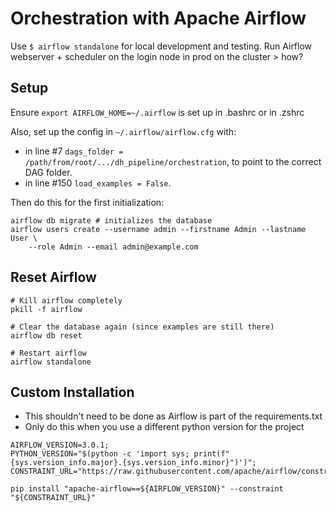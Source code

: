 # Orchestration with Apache Airflow

Use `$ airflow standalone` for local development and testing.
Run Airflow webserver + scheduler on the login node in prod on the cluster > how?

## Setup

Ensure `export AIRFLOW_HOME=~/.airflow` is set up in .bashrc or in .zshrc

Also, set up the config in `~/.airflow/airflow.cfg` with:

- in line #7 `dags_folder = /path/from/root/.../dh_pipeline/orchestration`, to point to the correct DAG folder.
- in line #150 `load_examples = False`.

Then do this for the first initialization:
```
airflow db migrate # initializes the database
airflow users create --username admin --firstname Admin --lastname User \
    --role Admin --email admin@example.com
```

## Reset Airflow

```
# Kill airflow completely
pkill -f airflow

# Clear the database again (since examples are still there)
airflow db reset

# Restart airflow
airflow standalone
```

## Custom Installation

* This shouldn't need to be done as Airflow is part of the requirements.txt
* Only do this when you use a different python version for the project

```
AIRFLOW_VERSION=3.0.1;
PYTHON_VERSION="$(python -c 'import sys; print(f"{sys.version_info.major}.{sys.version_info.minor}")')";
CONSTRAINT_URL="https://raw.githubusercontent.com/apache/airflow/constraints-${AIRFLOW_VERSION}/constraints-${PYTHON_VERSION}.txt";

pip install "apache-airflow==${AIRFLOW_VERSION}" --constraint "${CONSTRAINT_URL}"
```